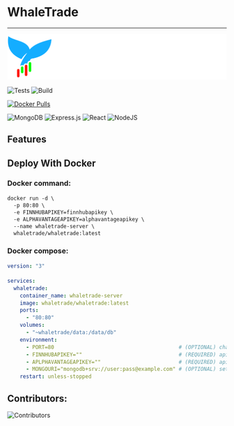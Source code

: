 # WhaleTrade
<hr>

![ProjectLogo](https://github.com/LoganBrinsmead/WhaleTrade/blob/dev/front-end/src/component/logo/typelogo-full-color_white.png)

![Tests](https://github.com/LoganBrinsmead/WhaleTrade/actions/workflows/api_testing.yml/badge.svg?branch=main)
![Build](https://github.com/LoganBrinsmead/WhaleTrade/actions/workflows/run_dagger.yml/badge.svg?branch=main)

[![Docker Pulls](https://img.shields.io/docker/pulls/whaletrade/whaletrade.svg)](https://hub.docker.com/r/whaletrade/whaletrade)

![MongoDB](https://img.shields.io/badge/MongoDB-%234ea94b.svg?style=for-the-badge&logo=mongodb&logoColor=white)
![Express.js](https://img.shields.io/badge/express.js-%23404d59.svg?style=for-the-badge&logo=express&logoColor=%2361DAFB)
![React](https://img.shields.io/badge/react-%2320232a.svg?style=for-the-badge&logo=react&logoColor=%2361DAFB)
![NodeJS](https://img.shields.io/badge/node.js-6DA55F?style=for-the-badge&logo=node.js&logoColor=white)
## Features

## Deploy With Docker
### Docker command:
```shell
docker run -d \
  -p 80:80 \
  -e FINNHUBAPIKEY=finnhubapikey \
  -e ALPHAVANTAGEAPIKEY=alphavantageapikey \
  --name whaletrade-server \
  whaletrade/whaletrade:latest
```
### Docker compose:
```yaml
version: "3"

services:
  whaletrade:
    container_name: whaletrade-server
    image: whaletrade/whaletrade:latest
    ports:
      - "80:80"
    volumes:
      - "~whaletrade/data:/data/db"
    environment:
      - PORT=80                                        # (OPTIONAL) change the port of the server
      - FINNHUBAPIKEY=""                               # (REQUIRED) api key from finnhub.io
      - APLPHAVANTAGEAPIKEY=""                         # (REQUIRED) api key from alphavantage.co
      - MONGOURI="mongodb+srv://user:pass@example.com" # (OPTIONAL) set if you don't want to use the packaged database
    restart: unless-stopped

```

## Contributors:
![Contributors](https://contrib.rocks/image?repo=LoganBrinsmead/WhaleTrade)